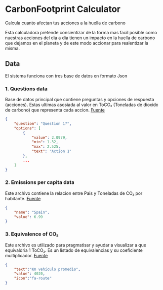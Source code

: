 # CarbonFootprint Calculator

Calcula cuanto afectan tus acciones a la huella de carbono

Esta calculadora pretende consientizar de la forma mas facil posible como nuestras acciones del dia a dia tienen un impacto en la huella de carbono que dejamos en el planeta y de este modo accionar para realentizar la misma.

## Data

El sistema funciona con tres base de datos en formato Json

### 1. Questions data
Base de datos principal que contiene preguntas y opciones de respuesta (acciones). Estas ultimas asosiada al valor en ToCO₂ (Toneladas de dioxido de carbono) que representa cada accion. [Fuente](https://iopscience.iop.org/article/10.1088/1748-9326/ab8589)

```json
{
    "question": "Question 1?",
    "options": [
        {
            "value": 2.0979,
            "min": 1.32,
            "max": 2.525,
            "text": "Action 1"
        },
        ...
    ]
}
```

### 2. Emissions per capita data
Este archivo contiene la relacion entre Pais y Toneladas de CO₂ por habitante. [Fuente](https://en.wikipedia.org/wiki/List_of_countries_by_greenhouse_gas_emissions_per_person)

```json
{
    "name": "Spain",
    "value": 6.99
}
```

### 3. Equivalence of CO₂
Este archivo es utilizado para pragmatisar y ayudar a visualizar a que equivaldria 1 ToCO₂. Es un listado de equivalencias y su coeficiente multiplicador. [Fuente](https://www.epa.gov/energy/greenhouse-gas-equivalencies-calculator)

```json
{
    "text":"Km vehículo promedio",
    "value": 4020,
    "icon":"fa-route"
}
```
